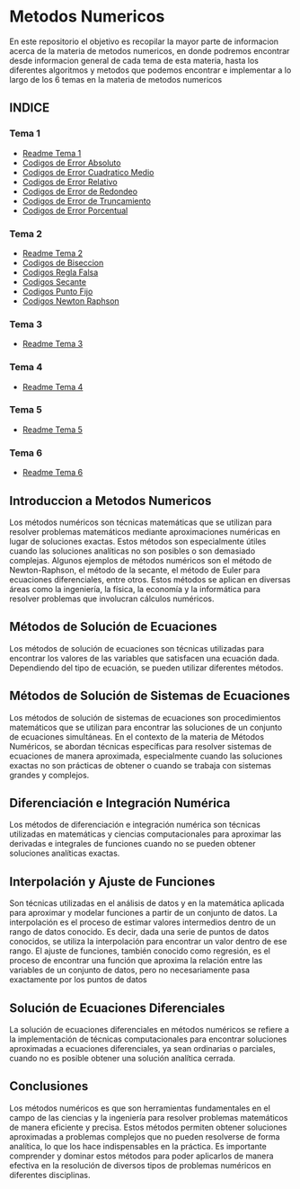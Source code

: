 # Metodos Numericos 

En este repositorio el objetivo es recopilar la mayor parte de informacion acerca de la materia de metodos numericos, en donde podremos encontrar desde informacion general de cada tema de esta materia, hasta los diferentes algoritmos y metodos que podemos encontrar e implementar a lo largo de los 6 temas en la materia de metodos numericos

## INDICE

### Tema 1

  - [Readme Tema 1](https://github.com/GonzaPortillo/MetodosNumericos-Repteticion/blob/main/Tema1/Tema1.md)
  - [Codigos de Error Absoluto]()
  - [Codigos de Error Cuadratico Medio]()
  - [Codigos de Error Relativo]()
  - [Codigos de Error de Redondeo]()
  - [Codigos de Error de Truncamiento]()
  - [Codigos de Error Porcentual]()


### Tema 2

  - [Readme Tema 2](https://github.com/GonzaPortillo/MetodosNumericos-Repteticion/blob/main/Tema2/Tema2.md)
  - [Codigos de Biseccion](https://github.com/GonzaPortillo/MetodosNumericos-Repteticion/tree/main/Tema2/Biseccion)
  - [Codigos Regla Falsa](https://github.com/GonzaPortillo/MetodosNumericos-Repteticion/tree/main/Tema2/Regla%20Falsa)
  - [Codigos Secante](https://github.com/GonzaPortillo/MetodosNumericos-Repteticion/tree/main/Tema2/Secante)
  - [Codigos Punto Fijo](https://github.com/GonzaPortillo/MetodosNumericos-Repteticion/tree/main/Tema2/Punto%20fijo)
  - [Codigos Newton Raphson](https://github.com/GonzaPortillo/MetodosNumericos-Repteticion/tree/main/Tema2/Newtom%20Raphson)

### Tema 3

  - [Readme Tema 3](https://github.com/GonzaPortillo/MetodosNumericos-Repteticion/blob/main/Tema3/Tema3.md)

### Tema 4

  - [Readme Tema 4](https://github.com/GonzaPortillo/MetodosNumericos-Repteticion/blob/main/Tema4/Tema4.md)

### Tema 5

  - [Readme Tema 5](https://github.com/GonzaPortillo/MetodosNumericos-Repteticion/blob/main/Tema5/Tema5.md)

### Tema 6

  - [Readme Tema 6](https://github.com/GonzaPortillo/MetodosNumericos-Repteticion/blob/main/Tema6/Tema6.md)

## Introduccion a Metodos Numericos
Los métodos numéricos son técnicas matemáticas que se utilizan para resolver problemas matemáticos mediante aproximaciones numéricas en lugar de soluciones exactas. Estos métodos son especialmente útiles cuando las soluciones analíticas no son posibles o son demasiado complejas. Algunos ejemplos de métodos numéricos son el método de Newton-Raphson, el método de la secante, el método de Euler para ecuaciones diferenciales, entre otros. Estos métodos se aplican en diversas áreas como la ingeniería, la física, la economía y la informática para resolver problemas que involucran cálculos numéricos.

## Métodos de Solución de Ecuaciones
Los métodos de solución de ecuaciones son técnicas utilizadas para encontrar los valores de las variables que satisfacen una ecuación dada. Dependiendo del tipo de ecuación, se pueden utilizar diferentes métodos.

## Métodos de Solución de Sistemas de Ecuaciones
Los métodos de solución de sistemas de ecuaciones son procedimientos matemáticos que se utilizan para encontrar las soluciones de un conjunto de ecuaciones simultáneas. En el contexto de la materia de Métodos Numéricos, se abordan técnicas específicas para resolver sistemas de ecuaciones de manera aproximada, especialmente cuando las soluciones exactas no son prácticas de obtener o cuando se trabaja con sistemas grandes y complejos.

## Diferenciación e Integración Numérica
Los métodos de diferenciación e integración numérica son técnicas utilizadas en matemáticas y ciencias computacionales para aproximar las derivadas e integrales de funciones cuando no se pueden obtener soluciones analíticas exactas.

## Interpolación y Ajuste de Funciones
Son técnicas utilizadas en el análisis de datos y en la matemática aplicada para aproximar y modelar funciones a partir de un conjunto de datos. La interpolación es el proceso de estimar valores intermedios dentro de un rango de datos conocido. Es decir, dada una serie de puntos de datos conocidos, se utiliza la interpolación para encontrar un valor dentro de ese rango. El ajuste de funciones, también conocido como regresión, es el proceso de encontrar una función que aproxima la relación entre las variables de un conjunto de datos, pero no necesariamente pasa exactamente por los puntos de datos

## Solución de Ecuaciones Diferenciales
La solución de ecuaciones diferenciales en métodos numéricos se refiere a la implementación de técnicas computacionales para encontrar soluciones aproximadas a ecuaciones diferenciales, ya sean ordinarias o parciales, cuando no es posible obtener una solución analítica cerrada.


## Conclusiones 

Los métodos numéricos es que son herramientas fundamentales en el campo de las ciencias y la ingeniería para resolver problemas matemáticos de manera eficiente y precisa. Estos métodos permiten obtener soluciones aproximadas a problemas complejos que no pueden resolverse de forma analítica, lo que los hace indispensables en la práctica. Es importante comprender y dominar estos métodos para poder aplicarlos de manera efectiva en la resolución de diversos tipos de problemas numéricos en diferentes disciplinas.
